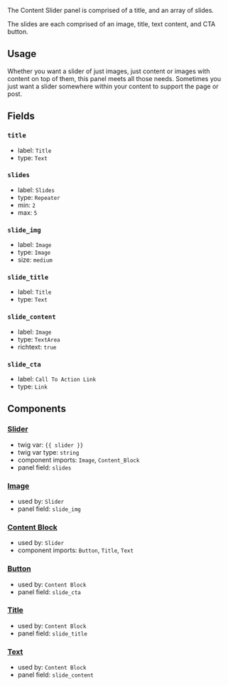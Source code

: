 The Content Slider panel is comprised of a title, and an array of slides.

The slides are each comprised of an image, title, text content, and CTA button.

## Usage

Whether you want a slider of just images, just content or images with content on top of them, this panel meets all those needs. Sometimes you just want a slider somewhere within your content to support the page or post.

## Fields

### `title`
* label: `Title`
* type: `Text`

### `slides`
* label: `Slides`
* type: `Repeater`
* min: `2`
* max: `5`

### `slide_img`
* label: `Image`
* type: `Image`
* size: `medium`

### `slide_title`
* label: `Title`
* type: `Text`

### `slide_content`
* label: `Image`
* type: `TextArea`
* richtext: `true`

### `slide_cta`
* label: `Call To Action Link`
* type: `Link`

## Components

### [Slider](/components_docs/slider)
* twig var: `{{ slider }}`
* twig var type: `string`
* component imports: `Image`, `Content_Block`
* panel field: `slides`

### [Image](/components_docs/image)
* used by: `Slider`
* panel field: `slide_img`

### [Content Block](/components_docs/content_block)
* used by: `Slider`
* component imports: `Button`, `Title`, `Text`

### [Button](/components_docs/button)
* used by: `Content Block`
* panel field: `slide_cta`

### [Title](/components_docs/title)
* used by: `Content Block`
* panel field: `slide_title`

### [Text](/components_docs/text)
* used by: `Content Block`
* panel field: `slide_content`
